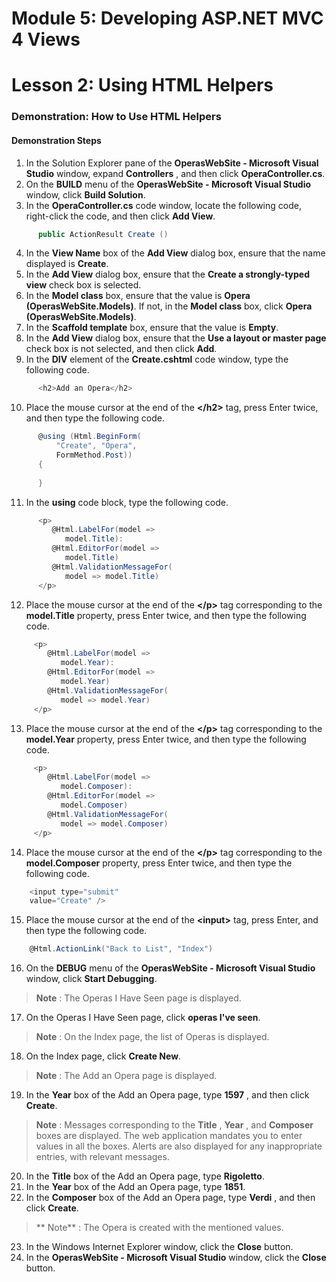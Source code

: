 # Module 5: Developing ASP.NET MVC 4 Views

# Lesson 2: Using HTML Helpers

### Demonstration: How to Use HTML Helpers

#### Demonstration Steps

1. In the Solution Explorer pane of the **OperasWebSite - Microsoft Visual Studio** window, expand **Controllers** , and then click **OperaController.cs**.
2. On the **BUILD** menu of the **OperasWebSite - Microsoft Visual Studio** window, click **Build Solution**.
3. In the **OperaController.cs** code window, locate the following code, right-click the code, and then click **Add View**.

  ```cs
		public ActionResult Create ()
```
4. In the **View Name** box of the **Add View** dialog box, ensure that the name displayed is **Create**.
5. In the **Add View** dialog box, ensure that the **Create a strongly-typed view** check box is selected.
6. In the **Model class** box, ensure that the value is **Opera (OperasWebSite.Models)**. If not, in the **Model class** box, click **Opera (OperasWebSite.Models)**.
7. In the **Scaffold template** box, ensure that the value is **Empty**.
8. In the **Add View** dialog box, ensure that the **Use a layout or master page** check box is not selected, and then click **Add**.
9. In the **DIV** element of the **Create.cshtml** code window, type the following code.

  ```cs
		<h2>Add an Opera</h2>
```
10. Place the mouse cursor at the end of the **&lt;/h2&gt;** tag, press Enter twice, and then type the following code.

  ```cs
		@using (Html.BeginForm(
            "Create", "Opera",
            FormMethod.Post))
        {
        
        }
```
11. In the **using** code block, type the following code.

  ```cs
		<p>
           @Html.LabelFor(model =>
              model.Title):
           @Html.EditorFor(model =>
              model.Title)
           @Html.ValidationMessageFor(
              model => model.Title)
        </p>
```
12. Place the mouse cursor at the end of the **&lt;/p&gt;** tag corresponding to the **model.Title** property, press Enter twice, and then type the following code.

  ```cs
       <p>
          @Html.LabelFor(model =>
             model.Year):
          @Html.EditorFor(model =>
             model.Year)
          @Html.ValidationMessageFor(
             model => model.Year)
       </p>
```
13. Place the mouse cursor at the end of the **&lt;/p&gt;** tag corresponding to the **model.Year** property, press Enter twice, and then type the following code.

  ```cs
       <p>
          @Html.LabelFor(model =>
             model.Composer):
          @Html.EditorFor(model =>
             model.Composer)
          @Html.ValidationMessageFor(
             model => model.Composer)
       </p>
```
14. Place the mouse cursor at the end of the **&lt;/p&gt;** tag corresponding to the **model.Composer** property, press Enter twice, and then type the following code.

  ```cs
      <input type="submit"
      value="Create" />
```
15. Place the mouse cursor at the end of the **&lt;input&gt;** tag, press Enter, and then type the following code.

  ```cs
      @Html.ActionLink("Back to List", "Index")
```
16. On the **DEBUG** menu of the **OperasWebSite - Microsoft Visual Studio** window, click **Start Debugging**.

   >**Note** : The Operas I Have Seen page is displayed.

17. On the Operas I Have Seen page, click **operas I&#39;ve seen**.

   >**Note** : On the Index page, the list of Operas is displayed.

18. On the Index page, click **Create New**.

   >**Note** :  The Add an Opera page is displayed.

19. In the **Year** box of the Add an Opera page, type **1597** , and then click **Create**.

   >**Note** :  Messages corresponding to the **Title** , **Year** , and **Composer** boxes are displayed. The web application mandates you to enter values in all the boxes. Alerts are also displayed for any inappropriate entries, with relevant messages.

20. In the **Title** box of the Add an Opera page, type **Rigoletto**.
21. In the **Year** box of the Add an Opera page, type **1851**.
22. In the **Composer** box of the Add an Opera page, type **Verdi** , and then click **Create**.

   >** Note** :  The Opera is created with the mentioned values.

23. In the Windows Internet Explorer window, click the **Close** button.
24. In the **OperasWebSite - Microsoft Visual Studio** window, click the **Close** button.
